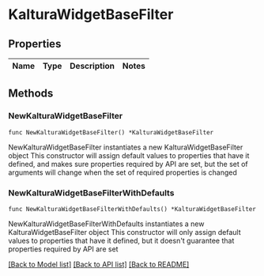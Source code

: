 # KalturaWidgetBaseFilter

## Properties

Name | Type | Description | Notes
------------ | ------------- | ------------- | -------------

## Methods

### NewKalturaWidgetBaseFilter

`func NewKalturaWidgetBaseFilter() *KalturaWidgetBaseFilter`

NewKalturaWidgetBaseFilter instantiates a new KalturaWidgetBaseFilter object
This constructor will assign default values to properties that have it defined,
and makes sure properties required by API are set, but the set of arguments
will change when the set of required properties is changed

### NewKalturaWidgetBaseFilterWithDefaults

`func NewKalturaWidgetBaseFilterWithDefaults() *KalturaWidgetBaseFilter`

NewKalturaWidgetBaseFilterWithDefaults instantiates a new KalturaWidgetBaseFilter object
This constructor will only assign default values to properties that have it defined,
but it doesn't guarantee that properties required by API are set


[[Back to Model list]](../README.md#documentation-for-models) [[Back to API list]](../README.md#documentation-for-api-endpoints) [[Back to README]](../README.md)


